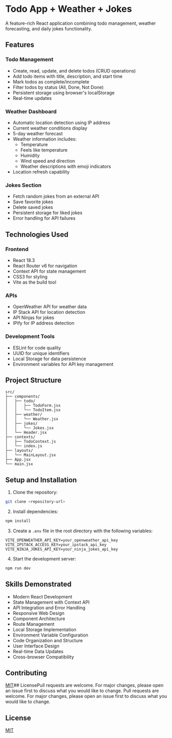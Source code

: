 # Todo App + Weather + Jokes

A feature-rich React application combining todo management, weather forecasting, and daily jokes functionality.

## Features

### Todo Management
- Create, read, update, and delete todos (CRUD operations)
- Add todo items with title, description, and start time
- Mark todos as complete/incomplete
- Filter todos by status (All, Done, Not Done)
- Persistent storage using browser's localStorage
- Real-time updates

### Weather Dashboard
- Automatic location detection using IP address
- Current weather conditions display
- 5-day weather forecast
- Weather information includes:
  - Temperature
  - Feels like temperature
  - Humidity
  - Wind speed and direction
  - Weather descriptions with emoji indicators
- Location refresh capability

### Jokes Section
- Fetch random jokes from an external API
- Save favorite jokes
- Delete saved jokes
- Persistent storage for liked jokes
- Error handling for API failures

## Technologies Used

### Frontend
- React 18.3
- React Router v6 for navigation
- Context API for state management
- CSS3 for styling
- Vite as the build tool

### APIs
- OpenWeather API for weather data
- IP Stack API for location detection
- API Ninjas for jokes
- IPify for IP address detection

### Development Tools
- ESLint for code quality
- UUID for unique identifiers
- Local Storage for data persistence
- Environment variables for API key management

## Project Structure

```
src/
├── components/
│   ├── todo/
│   │   ├── TodoForm.jsx
│   │   └── TodoItem.jsx
│   ├── weather/
│   │   └── Weather.jsx
│   ├── jokes/
│   │   └── Jokes.jsx
│   └── Header.jsx
├── contexts/
│   ├── TodoContext.js
│   └── index.js
├── layouts/
│   └── MainLayout.jsx
├── App.jsx
└── main.jsx
```

## Setup and Installation

1. Clone the repository:
```bash
git clone <repository-url>
```

2. Install dependencies:
```bash
npm install
```

3. Create a `.env` file in the root directory with the following variables:
```env
VITE_OPENWEATHER_API_KEY=your_openweather_api_key
VITE_IPSTACK_ACCESS_KEY=your_ipstack_api_key
VITE_NINJA_JOKES_API_KEY=your_ninja_jokes_api_key
```

4. Start the development server:
```bash
npm run dev
```

## Skills Demonstrated

- Modern React Development
- State Management with Context API
- API Integration and Error Handling
- Responsive Web Design
- Component Architecture
- Route Management
- Local Storage Implementation
- Environment Variable Configuration
- Code Organization and Structure
- User Interface Design
- Real-time Data Updates
- Cross-browser Compatibility

## Contributing






[MIT](https://choosealicense.com/licenses/mit/)## LicensePull requests are welcome. For major changes, please open an issue first to discuss what you would like to change.
Pull requests are welcome. For major changes, please open an issue first to discuss what you would like to change.

## License

[MIT](https://choosealicense.com/licenses/mit/)
